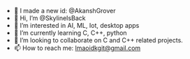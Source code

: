 - 📢 I made a new id: @AkanshGrover
- 👋 Hi, I’m @SkylineIsBack
- 👀 I’m interested in AI, ML, Iot, desktop apps
- 🌱 I’m currently learning C, C++, python
- 💞️ I’m looking to collaborate on C and C++ related projects.
- 📫 How to reach me: lmaoidkgit@gmail.com
